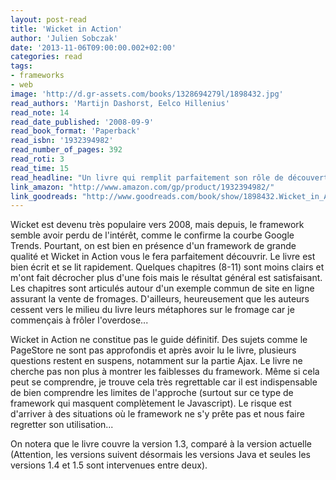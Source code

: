 ```yaml
---
layout: post-read
title: 'Wicket in Action'
author: 'Julien Sobczak'
date: '2013-11-06T09:00:00.002+02:00'
categories: read
tags:
- frameworks
- web
image: 'http://d.gr-assets.com/books/1328694279l/1898432.jpg'
read_authors: 'Martijn Dashorst, Eelco Hillenius'
read_note: 14
read_date_published: '2008-09-9'
read_book_format: 'Paperback'
read_isbn: '1932394982'
read_number_of_pages: 392
read_roti: 3
read_time: 15
read_headline: "Un livre qui remplit parfaitement son rôle de découverte de Wicket. L'idée de masquer les technologies clientes avait été poussée l'extrême avec GWT. Wicket s'en rapproche mais ne cherche pas masquer la partie HTML et CSS. Davantage convaincant même si l'idée de masquer le Javascript me parait toujours discutable."
link_amazon: "http://www.amazon.com/gp/product/1932394982/"
link_goodreads: "http://www.goodreads.com/book/show/1898432.Wicket_in_Action"
---
```



Wicket est devenu très populaire vers 2008, mais depuis, le framework semble avoir perdu de l'intérêt, comme le confirme la courbe Google Trends. Pourtant, on est bien en présence d'un framework de grande qualité et Wicket in Action vous le fera parfaitement découvrir. Le livre est bien écrit et se lit rapidement. Quelques chapitres (8-11) sont moins clairs et m'ont fait décrocher plus d'une fois mais le résultat général est satisfaisant. Les chapitres sont articulés autour d'un exemple commun de site en ligne assurant la vente de fromages. D'ailleurs, heureusement que les auteurs cessent vers le milieu du livre leurs métaphores sur le fromage car je commençais à frôler l'overdose...

Wicket in Action ne constitue pas le guide définitif. Des sujets comme le PageStore ne sont pas approfondis et après avoir lu le livre, plusieurs questions restent en suspens, notamment sur la partie Ajax. Le livre ne cherche pas non plus à montrer les faiblesses du framework. Même si cela peut se comprendre, je trouve cela très regrettable car il est indispensable de bien comprendre les limites de l'approche (surtout sur ce type de framework qui masquent complètement le Javascript). Le risque est d'arriver à des situations où le framework ne s'y prête pas et nous faire regretter son utilisation...

On notera que le livre couvre la version 1.3, comparé à la version actuelle (Attention, les versions suivent désormais les versions Java et seules les versions 1.4 et 1.5 sont intervenues entre deux).

